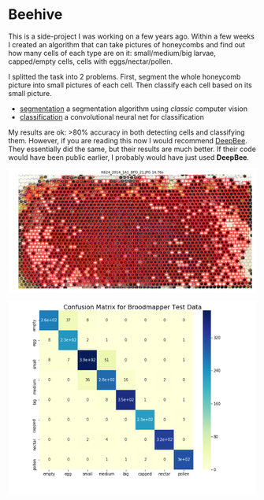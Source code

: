 # Beehive

This is a side-project I was working on a few years ago.
Within a few weeks I created an algorithm that can take pictures of honeycombs
and find out how many cells of each type are on it: small/medium/big larvae, capped/empty cells, cells with eggs/nectar/pollen.

I splitted the task into 2 problems. First, segment the whole honeycomb
picture into small pictures of each cell.
Then classify each cell based on its small picture.

- [segmentation](./segmentation) a segmentation algorithm using _classic_ computer vision
- [classification](./classification) a convolutional neural net for classification

My results are ok: >80% accuracy in both detecting cells and classifying them.
However, if you are reading this now I would recommend [DeepBee](https://avsthiago.github.io/DeepBee/).
They essentially did the same, but their results are much better.
If their code would have been public earlier, I probably would have just used **DeepBee**.

![segmentation](./segmentation/test/segmentations/K624_2014_1A1_BFD_21.JPG)

![classification confusion matrix](./classification/major_classes/plots/confusion_matrix.png)
